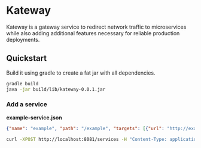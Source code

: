 # Kateway

Kateway is a gateway service to redirect network traffic to microservices while also adding additional features necessary for reliable production deployments.  

## Quickstart
Build it using gradle to create a fat jar with all dependencies. 

```bash
gradle build
java -jar build/lib/kateway-0.0.1.jar
```

### Add a service

**example-service.json**
```json
{"name": "example", "path": "/example", "targets": [{"url": "http://example.com:8080"}]}
```

```bash
curl -XPOST http://localhost:8081/services -H "Content-Type: application/json" --data "@example-service.json" 
```
